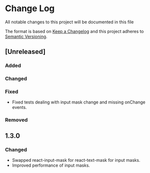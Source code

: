 # Change Log 
All notable changes to this project will be documented in this file

The format is based on [Keep a Changelog](http://keepachangelog.com/)
and this project adheres to [Semantic Versioning](http://semver.org/).

## [Unreleased]
### Added

### Changed

### Fixed
 - Fixed tests dealing with input mask change and missing onChange events. 

### Removed

## 1.3.0
### Changed
 - Swapped react-input-mask for react-text-mask for input masks.
 - Improved performance of input masks.
